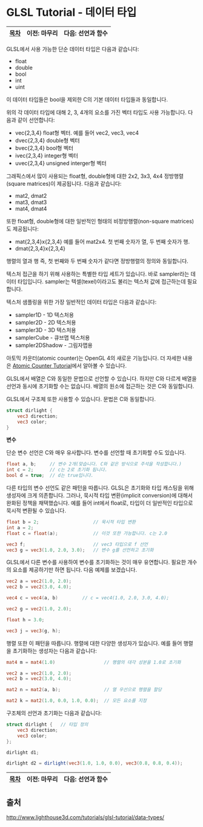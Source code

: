 # GLSL Tutorial - 데이터 타입

| [목차](../../README.md) | 이전: 마무리 | 다음: 선언과 함수 |
| :---------------------- | -----------: | ----------------: |

GLSL에서 사용 가능한 단순 데이터 타입은 다음과 같습니다:

- float
- double
- bool
- int
- uint

이 데이터 타입들은 bool을 제외한 C의 기본 데이터 타입들과 동일합니다.

위의 각 데이터 타입에 대해 2, 3, 4개의 요소를 가진 벡터 타입도 사용 가능합니다. 다음과 같이 선언합니다:

- vec{2,3,4} float형 벡터. 예를 들어 vec2, vec3, vec4
- dvec{2,3,4} double형 벡터
- bvec{2,3,4} bool형 벡터
- ivec{2,3,4} integer형 벡터
- uvec{2,3,4} unsigned interger형 벡터

그래픽스에서 많이 사용되는 float형, double형에 대한 2x2, 3x3, 4x4 정방행렬(square matrices)이 제공됩니다. 다음과 같습니다:

- mat2, dmat2
- mat3, dmat3
- mat4, dmat4

또한 float형, double형에 대한 일반적인 형태의 비정방행렬(non-square matrices)도 제공됩니다:

- mat{2,3,4}x{2,3,4} 예를 들어 mat2x4. 첫 번째 숫자가 열, 두 번째 숫자가 행.
- dmat{2,3,4}x{2,3,4}

행렬의 열과 행 즉, 첫 번째와 두 번째 숫자가 같다면 정방행렬의 정의와 동일합니다.

텍스처 접근을 하기 위해 사용하는 특별한 타입 세트가 있습니다. 바로 sampler라는 데이터 타입입니다. sampler는 텍셀(texel)이라고도 불리는 텍스처 값에 접근하는데 필요합니다.

텍스처 샘플링을 위한 가장 일반적인 데이터 타입은 다음과 같습니다:

- sampler1D - 1D 텍스처용
- sampler2D - 2D 텍스처용
- sampler3D - 3D 텍스처용
- samplerCube - 큐브맵 텍스처용
- sampler2DShadow - 그림자맵용

아토믹 카운터(atomic counter)는 OpenGL 4의 새로운 기능입니다. 더 자세한 내용은 [Atomic Counter Tutorial](http://www.lighthouse3d.com/tutorials/opengl-atomic-counters/)에서 알아볼 수 있습니다.

GLSL에서 배열은 C와 동일한 문법으로 선언할 수 있습니다. 하지만 C와 다르게 배열을 선언과 동시에 초기화할 수는 없습니다. 배열의 원소에 접근하는 것은 C와 동일합니다.

GLSL에서 구조체 또한 사용할 수 있습니다. 문법은 C와 동일합니다.

```glsl
struct dirlight {
    vec3 direction;
    vec3 color;
}
```

**변수**

단순 변수 선언은 C와 매우 유사합니다. 변수를 선언할 때 초기화할 수도 있습니다.

```glsl
float a, b;     // 변수 2개(맞습니다. C와 같은 방식으로 주석을 작성합니다.)
int c = 2;      // c는 2로 초기화 됩니다.
bool d = true;  // d는 true입니다.
```

다른 타입의 변수 선언도 같은 패턴을 따릅니다. GLSL은 초기화와 타입 캐스팅을 위해 생성자에 크게 의존합니다. 그러나, 묵시적 타입 변환(implicit conversion)에 대해서 완화된 정책을 채택했습니다. 예를 들어 int에서 float로, 타입이 더 일반적인 타입으로 묵시적 변환될 수 있습니다.

```glsl
float b = 2;                    // 묵시적 타입 변환
int a = 2;
float c = float(a);             // 이것 또한 가능합니다. c는 2.0

vec3 f;                         // vec3 타입으로 f 선언
vec3 g = vec3(1.0, 2.0, 3.0);   // 변수 g를 선언하고 초기화
```

GLSL에서 다른 변수를 사용하여 변수를 초기화하는 것이 매우 유연합니다. 필요한 개수의 요소를 제공하기만 하면 됩니다. 다음 예제를 보겠습니다.

```glsl
vec2 a = vec2(1.0, 2.0);
vec2 b = vec2(3.0, 4.0);

vec4 c = vec4(a, b)         // c = vec4(1.0, 2.0, 3.0, 4.0);

vec2 g = vec2(1.0, 2.0);

float h = 3.0;

vec3 j = vec3(g, h);
```

행렬 또한 이 패턴을 따릅니다. 행렬에 대한 다양한 생성자가 있습니다. 예를 들어 행렬을 초기화하는 생성자는 다음과 같습니다:

```glsl
mat4 m = mat4(1.0)                  // 행렬의 대각 성분을 1.0로 초기화

vec2 a = vec2(1.0, 2.0);
vec2 b = vec2(3.0, 4.0);

mat2 n = mat2(a, b);                // 열 우선으로 행렬을 할당

mat2 k = mat2(1.0, 0.0, 1.0, 0.0);  // 모든 요소를 지정
```

구조체의 선언과 초기화는 다음과 같습니다:

```glsl
struct dirlight {   // 타입 정의
    vec3 direction;
    vec3 color;
};

dirlight d1;

dirlight d2 = dirlight(vec3(1.0, 1.0, 0.0), vec3(0.8, 0.8, 0.4));
```

| [목차](../../README.md) | 이전: 마무리 | 다음: 선언과 함수 |
| :---------------------- | -----------: | ----------------: |

## 출처

http://www.lighthouse3d.com/tutorials/glsl-tutorial/data-types/
